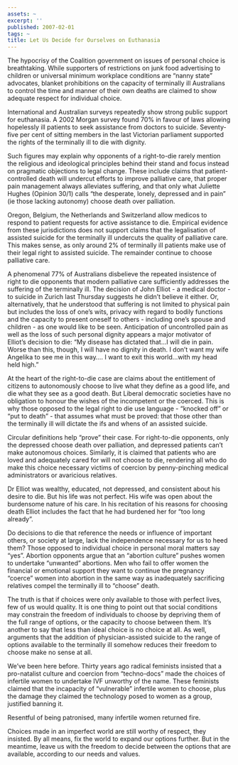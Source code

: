```yaml
---
assets: ~
excerpt: ''
published: 2007-02-01
tags: ~
title: Let Us Decide for Ourselves on Euthanasia
---
```

The hypocrisy of the Coalition government on issues of personal choice
is breathtaking. While supporters of restrictions on junk food
advertising to children or universal minimum workplace conditions are
“nanny state” advocates, blanket prohibitions on the capacity of
terminally ill Australians to control the time and manner of their own
deaths are claimed to show adequate respect for individual choice.

International and Australian surveys repeatedly show strong public
support for euthanasia. A 2002 Morgan survey found 70% in favour of laws
allowing hopelessly ill patients to seek assistance from doctors to
suicide. Seventy-five per cent of sitting members in the last Victorian
parliament supported the rights of the terminally ill to die with
dignity.

Such figures may explain why opponents of a right-to-die rarely mention
the religious and ideological principles behind their stand and focus
instead on pragmatic objections to legal change. These include claims
that patient-controlled death will undercut efforts to improve
palliative care, that proper pain management always alleviates
suffering, and that only what Juliette Hughes (Opinion 30/1) calls “the
desperate, lonely, depressed and in pain” (ie those lacking autonomy)
choose death over palliation.

Oregon, Belgium, the Netherlands and Switzerland allow medicos to
respond to patient requests for active assistance to die. Empirical
evidence from these jurisdictions does not support claims that the
legalisation of assisted suicide for the terminally ill undercuts the
quality of palliative care. This makes sense, as only around 2% of
terminally ill patients make use of their legal right to assisted
suicide. The remainder continue to choose palliative care.

A phenomenal 77% of Australians disbelieve the repeated insistence of
right to die opponents that modern palliative care sufficiently
addresses the suffering of the terminally ill. The decision of John
Elliot - a medical doctor - to suicide in Zurich last Thursday suggests
he didn’t believe it either. Or, alternatively, that he understood that
suffering is not limited to physical pain but includes the loss of one’s
wits, privacy with regard to bodily functions and the capacity to
present oneself to others - including one’s spouse and children - as one
would like to be seen. Anticipation of uncontrolled pain as well as the
loss of such personal dignity appears a major motivator of Elliot’s
decision to die: “My disease has dictated that…I will die in pain. Worse
than this, though, I will have no dignity in death. I don’t want my wife
Angelika to see me in this way…. I want to exit this world…with my head
held high.”

At the heart of the right-to-die case are claims about the entitlement
of citizens to autonomously choose to live what they define as a good
life, and die what they see as a good death. But Liberal democratic
societies have no obligation to honour the wishes of the incompetent or
the coerced. This is why those opposed to the legal right to die use
language - “knocked off” or “put to death” - that assumes what must be
proved: that those other than the terminally ill will dictate the ifs
and whens of an assisted suicide.

Circular definitions help “prove” their case. For right-to-die
opponents, only the depressed choose death over palliation, and
depressed patients can’t make autonomous choices. Similarly, it is
claimed that patients who are loved and adequately cared for will not
choose to die, rendering all who do make this choice necessary victims
of coercion by penny-pinching medical administrators or avaricious
relatives.

Dr Elliot was wealthy, educated, not depressed, and consistent about his
desire to die. But his life was not perfect. His wife was open about the
burdensome nature of his care. In his recitation of his reasons for
choosing death Elliot includes the fact that he had burdened her for
“too long already”.

Do decisions to die that reference the needs or influence of important
others, or society at large, lack the independence necessary for us to
heed them? Those opposed to individual choice in personal moral matters
say “yes”. Abortion opponents argue that an “abortion culture” pushes
women to undertake “unwanted” abortions. Men who fail to offer women the
financial or emotional support they want to continue the pregnancy
“coerce” women into abortion in the same way as inadequately sacrificing
relatives compel the terminally ill to “choose” death.

The truth is that if choices were only available to those with perfect
lives, few of us would quality. It is one thing to point out that social
conditions may constrain the freedom of individuals to choose by
depriving them of the full range of options, or the capacity to choose
between them. It’s another to say that less than ideal choice is no
choice at all. As well, arguments that the addition of
physician-assisted suicide to the range of options available to the
terminally ill somehow reduces their freedom to choose make no sense at
all.

We’ve been here before. Thirty years ago radical feminists insisted that
a pro-natalist culture and coercion from “techno-docs” made the choices
of infertile women to undertake IVF unworthy of the name. These
feminists claimed that the incapacity of “vulnerable” infertile women to
choose, plus the damage they claimed the technology posed to women as a
group, justified banning it.

Resentful of being patronised, many infertile women returned fire.

Choices made in an imperfect world are still worthy of respect, they
insisted. By all means, fix the world to expand our options further. But
in the meantime, leave us with the freedom to decide between the options
that are available, according to our needs and values.